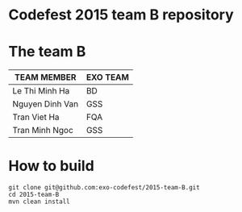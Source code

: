 Codefest 2015 team B repository
===========

# The team B


TEAM MEMBER | EXO TEAM
------------ | -------------
Le Thi Minh Ha | BD
Nguyen Dinh Van | GSS
Tran Viet Ha | FQA
Tran Minh Ngoc | GSS

# How to build

	git clone git@github.com:exo-codefest/2015-team-B.git
	cd 2015-team-B
	mvn clean install
